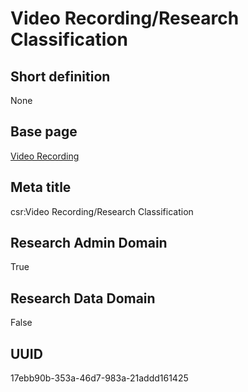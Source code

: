 # Video Recording/Research Classification
## Short definition
None
## Base page
[Video Recording](https://github.com/EuroCRIS/CASRAI-Dictionairies/blob/main/Objects/Video%20Recording.md)
## Meta title
csr:Video Recording/Research Classification
## Research Admin Domain
True
## Research Data Domain
False
## UUID
17ebb90b-353a-46d7-983a-21addd161425
